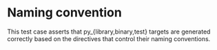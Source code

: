 # Naming convention

This test case asserts that py\_{library,binary,test} targets are generated
correctly based on the directives that control their naming conventions.
